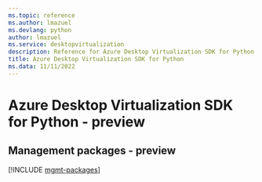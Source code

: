```yaml
---
ms.topic: reference
ms.author: lmazuel
ms.devlang: python
author: lmazuel
ms.service: desktopvirtualization
description: Reference for Azure Desktop Virtualization SDK for Python
title: Azure Desktop Virtualization SDK for Python
ms.data: 11/11/2022
---
```

# Azure Desktop Virtualization SDK for Python - preview

## Management packages - preview
[!INCLUDE [mgmt-packages](desktop-virtualization-mgmt-index.md)]